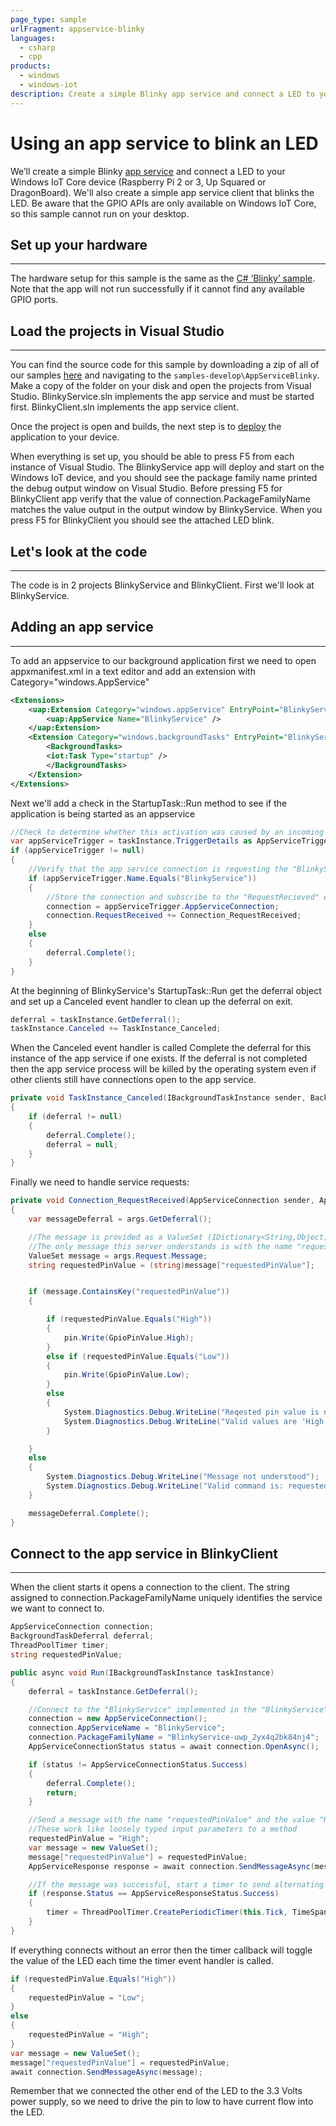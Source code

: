 ```yaml
---
page_type: sample
urlFragment: appservice-blinky
languages:
  - csharp
  - cpp
products:
  - windows
  - windows-iot
description: Create a simple Blinky app service and connect a LED to your Windows IoT Core device.
---
```


# Using an app service to blink an LED
We’ll create a simple Blinky [app service](https://docs.microsoft.com/en-us/windows/uwp/launch-resume/how-to-create-and-consume-an-app-service) and connect a LED to your Windows IoT Core device (Raspberry Pi 2 or 3, Up Squared or DragonBoard). We'll also create a simple app service client that blinks the LED. Be aware that the GPIO APIs are only available on Windows IoT Core, so this sample cannot run on your desktop.

## Set up your hardware
___
The hardware setup for this sample is the same as the [C# ‘Blinky’ sample](https://github.com/Microsoft/Windows-iotcore-samples/tree/master/Samples/HelloBlinky/CS).
Note that the app will not run successfully if it cannot find any available GPIO ports.

## Load the projects in Visual Studio
___

You can find the source code for this sample by downloading a zip of all of our samples [here](https://github.com/Microsoft/Windows-iotcore-samples/archive/master.zip) and navigating to the `samples-develop\AppServiceBlinky`.  Make a copy of the folder on your disk and open the projects from Visual Studio.  BlinkyService.sln implements the app service and must be started first.  BlinkyClient.sln implements the app service client.

Once the project is open and builds, the next step is to [deploy](https://github.com/MicrosoftDocs/windows-iotcore-docs/blob/master/windows-iotcore/develop-your-app/AppDeployment.md) the application to your device.

When everything is set up, you should be able to press F5 from each instance of Visual Studio.  The BlinkyService app will deploy and start on the Windows IoT device, and you should see the package family name printed the debug output window on Visual Studio.  Before pressing F5 for BlinkyClient app verify that the value of connection.PackageFamilyName matches the value output in the output window by BlinkyService.  When you press F5 for BlinkyClient you should see the attached LED blink.

## Let's look at the code
___
The code is in 2 projects BlinkyService and BlinkyClient.  First we'll look at BlinkyService.

## Adding an app service
___
To add an appservice to our background application first we need to open appxmanifest.xml in a text editor and add an extension with Category="windows.AppService"

```XML
<Extensions>
    <uap:Extension Category="windows.appService" EntryPoint="BlinkyService.StartupTask">
        <uap:AppService Name="BlinkyService" />
    </uap:Extension>
    <Extension Category="windows.backgroundTasks" EntryPoint="BlinkyService.StartupTask">
        <BackgroundTasks>
        <iot:Task Type="startup" />
        </BackgroundTasks>
    </Extension>
</Extensions>
```

Next we'll add a check in the StartupTask::Run method to see if the application is being started as an appservice

```csharp
//Check to determine whether this activation was caused by an incoming app service connection
var appServiceTrigger = taskInstance.TriggerDetails as AppServiceTriggerDetails;
if (appServiceTrigger != null)
{
    //Verify that the app service connection is requesting the "BlinkyService" that this class provides
    if (appServiceTrigger.Name.Equals("BlinkyService"))
    {
        //Store the connection and subscribe to the "RequestRecieved" event to be notified when clients send messages
        connection = appServiceTrigger.AppServiceConnection;
        connection.RequestReceived += Connection_RequestReceived;
    }
    else
    {
        deferral.Complete();
    }
}
```

At the beginning of BlinkyService's StartupTask::Run get the deferral object and set up a Canceled event handler to clean up the deferral on exit.

```csharp
deferral = taskInstance.GetDeferral();
taskInstance.Canceled += TaskInstance_Canceled;
```

When the Canceled event handler is called Complete the deferral for this instance of the app service if one exists.  If the deferral is not completed then the app service process will be killed by the operating system even if other clients still have connections open to the app service.

```csharp
private void TaskInstance_Canceled(IBackgroundTaskInstance sender, BackgroundTaskCancellationReason reason)
{
    if (deferral != null)
    {
        deferral.Complete();
        deferral = null;
    }
}
```

Finally we need to handle service requests:

```csharp
private void Connection_RequestReceived(AppServiceConnection sender, AppServiceRequestReceivedEventArgs args)
{
    var messageDeferral = args.GetDeferral();

    //The message is provided as a ValueSet (IDictionary<String,Object)
    //The only message this server understands is with the name "requestedPinValue" and values of "Low" and "High"
    ValueSet message = args.Request.Message;
    string requestedPinValue = (string)message["requestedPinValue"];


    if (message.ContainsKey("requestedPinValue"))
    {

        if (requestedPinValue.Equals("High"))
        {
            pin.Write(GpioPinValue.High);
        }
        else if (requestedPinValue.Equals("Low"))
        {
            pin.Write(GpioPinValue.Low);
        }
        else
        {
            System.Diagnostics.Debug.WriteLine("Reqested pin value is not understood: " + requestedPinValue);
            System.Diagnostics.Debug.WriteLine("Valid values are 'High' and 'Low'");
        }

    }
    else
    {
        System.Diagnostics.Debug.WriteLine("Message not understood");
        System.Diagnostics.Debug.WriteLine("Valid command is: requestedPinValue");
    }

    messageDeferral.Complete();
}
```

## Connect to the app service in BlinkyClient
___
When the client starts it opens a connection to the client.  The string assigned to connection.PackageFamilyName uniquely identifies the service we want to connect to.

```csharp
AppServiceConnection connection;
BackgroundTaskDeferral deferral;
ThreadPoolTimer timer;
string requestedPinValue;

public async void Run(IBackgroundTaskInstance taskInstance)
{
    deferral = taskInstance.GetDeferral();

    //Connect to the "BlinkyService" implemented in the "BlinkyService" solution
    connection = new AppServiceConnection();
    connection.AppServiceName = "BlinkyService";
    connection.PackageFamilyName = "BlinkyService-uwp_2yx4q2bk84nj4";
    AppServiceConnectionStatus status = await connection.OpenAsync();

    if (status != AppServiceConnectionStatus.Success)
    {
        deferral.Complete();
        return;
    }

    //Send a message with the name "requestedPinValue" and the value "High"
    //These work like loosely typed input parameters to a method
    requestedPinValue = "High";
    var message = new ValueSet();
    message["requestedPinValue"] = requestedPinValue;
    AppServiceResponse response = await connection.SendMessageAsync(message);

    //If the message was successful, start a timer to send alternating requestedPinValues to blink the LED
    if (response.Status == AppServiceResponseStatus.Success)
    {
        timer = ThreadPoolTimer.CreatePeriodicTimer(this.Tick, TimeSpan.FromMilliseconds(500));
    }
}
```

If everything connects without an error then the timer callback will toggle the value of the LED each time the timer event handler is called.

```csharp
if (requestedPinValue.Equals("High"))
{
    requestedPinValue = "Low";
}
else
{
    requestedPinValue = "High";
}
var message = new ValueSet();
message["requestedPinValue"] = requestedPinValue;
await connection.SendMessageAsync(message);
```

Remember that we connected the other end of the LED to the 3.3 Volts power supply, so we need to drive the pin to low to have current flow into the LED.
